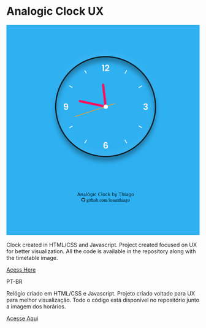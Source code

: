 # Analogic Clock UX

<img src="https://raw.githubusercontent.com/losanthiago/analogic-clockUX/master/clockUX.png" alt="clock">

Clock created in HTML/CSS and Javascript. Project created focused on UX for better visualization. All the code is available in the repository along with the timetable image.

[Acess Here](https://analogic-clockux.netlify.app/)

PT-BR

Relógio criado em HTML/CSS e Javascript. Projeto criado voltado para UX para melhor visualização. Todo o código está disponível no repositório junto a imagem dos horários.

[Acesse Aqui](https://analogic-clockux.netlify.app/)
